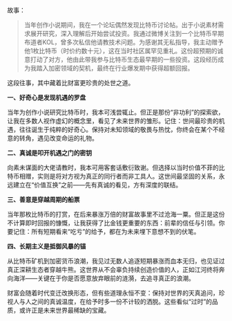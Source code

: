故事：

> 当年创作小说期间，我在一个论坛偶然发现比特币讨论帖。出于小说素材需求展开研究，深入理解后开始尝试投资。我通过微博关注到一个比特币早期布道者KOL，曾多次私信他请教技术问题。为感谢其无私指导，我主动赠予他1枚比特币（时价约数十元），这在当时社区属罕见重礼。这份超预期的诚意打动了对方，他由此带我参与比特币生态最早期的一些投资。这段经历成为我踏入加密领域的契机，最终在行业爆发期中获得超额回报。

这段往事，其中藏着比财富更珍贵的处世之道。

**一、好奇心是发现机遇的罗盘**

当年为创作小说研究比特币时，我本可浅尝辄止。但正是那份“非功利”的探索欲，让我在多数人视作虚幻的概念里，看见了未来世界的雏形。记住：世间最珍贵的机遇，往往诞生于纯粹的好奇心。保持对未知领域的敬畏与热忱，你终会在某个不经意的转角，遇见改变命运的礼物。

**二、真诚是叩开机遇之门的密钥**

向素未谋面的大佬请教时，我本可用客套话敷衍致谢。但选择以当时价值不菲的比特币相赠，实则是将对方视为真正的同行者而非工具人。这世间最坚固的关系，永远建立在“价值互换”之前——先有真诚的看见，方有深度的联结。

**三、善意是穿越周期的船票**

当年那枚比特币的打赏，在后来暴涨万倍的财富故事里不过沧海一粟。但正是这份不计算即时回报的慷慨，让我获得了比金钱更重要的东西：前辈的信任与引领。你要记住：所有短期看来“吃亏”的给予，都在为未来埋下意想不到的伏笔。

**四、长期主义是抵御风暴的锚**

从比特币矿机到加密货币浪潮，我见过无数人追逐短期暴涨而血本无归，也见证过真正深耕生态者穿越牛熊。这世界从不会辜负持续创造价值的人，正如江河终将奔向海洋——关键在于你是否愿意放弃眼前的涟漪，去追寻真正的浪潮。

财富会随着时代变迁改换形态，但有些道理永恒不变：保持对世界的天真追问，珍视人与人之间的真诚温度，在给予时多一份不计较的洒脱。这些看似“过时”的品质，或许正是未来世界最稀缺的宝藏。

